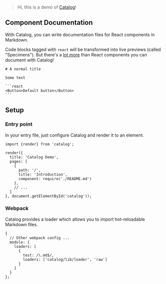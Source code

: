> Hi, this is a demo of [Catalog](https://interactivethings.github.io/catalog/)!

## Component Documentation

With Catalog, you can write documentation files for React components in Markdown.

Code blocks tagged with `react` will be transformed into live previews (called "Specimens"). But there's a [lot more](https://interactivethings.github.io/catalog/#/specimens) than React components you can document with Catalog!

````code
# A normal title

Some text

```react
<Button>Default button</Button>
```
````

## Setup

### Entry point

In your entry file, just configure Catalog and render it to an element.

```code|lang-javascript
import {render} from 'catalog';

render({
  title: 'Catalog Demo',
  pages: [
    {
      path: '/',
      title: 'Introduction',
      component: require('./README.md')
    },
    // ...
  ]
}, document.getElementById('catalog'));
```

### Webpack

Catalog provides a loader which allows you to import hot-reloadable Markdown files.

```code|lang-javascript
{
  // Other webpack config ...
  module: {
    loaders: [
      {
        test: /\.md$/,
        loaders: ['catalog/lib/loader', 'raw']
      }
    ]
  }
};

```